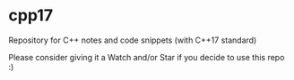 # cpp17
Repository for C++ notes and code snippets (with C++17 standard)

Please consider giving it a Watch and/or Star if you decide to use this repo :)